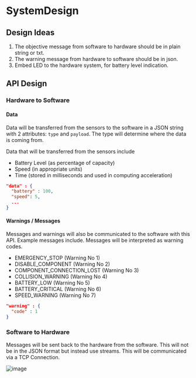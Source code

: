 # SystemDesign

## Design Ideas

1. The objective message from software to hardware should be in plain string or txt.
2. The warning message from hardware to software should be in json.
3. Embed LED to the hardware system, for battery level indication.

## API Design

### Hardware to Software
#### Data
Data will be transferred from the sensors to the software in a JSON string with 2 attributes: `type` and `payload`. The type will determine where the data is coming from.

Data that will be transferred from the sensors include
  - Battery Level (as percentage of capacity)
  - Speed (in appropriate units)
  - Time (stored in milliseconds and used in computing acceleration)

```json
"data" : {
  "battery" : 100,
  "speed": 5,
  ...
}
```

#### Warnings / Messages
Messages and warnings will also be communicated to the software with this API. Example messages include. Messages will be interpreted as warning codes. 
  - EMERGENCY_STOP (Warning No 1)
  - DISABLE_COMPONENT (Warning No 2)
  - COMPONENT_CONNECTION_LOST (Warning No 3)
  - COLLISION_WARNING (Warning No 4)
  - BATTERY_LOW (Warning No 5)
  - BATTERY_CRITICAL (Warning No 6)
  - SPEED_WARNING (Warning No 7)

```json
"warning" : { 
  "code" : 1
}
```

### Software to Hardware
Messages will be sent back to the hardware from the software. This will not be in the JSON format but instead use streams. This will be communicated via a TCP Connection.

![image](https://user-images.githubusercontent.com/48395813/216644498-7c1d0679-5abc-42df-a129-bc957ae54e12.png)


